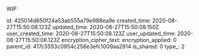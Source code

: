 WIP

id: 425014d650f24a53ab555a79e988ea9e
created_time: 2020-08-27T15:50:08.123Z
updated_time: 2020-08-27T15:50:08.150Z
user_created_time: 2020-08-27T15:50:08.123Z
user_updated_time: 2020-08-27T15:50:08.123Z
encryption_cipher_text: 
encryption_applied: 0
parent_id: 417c5553c0954c258e3efc1009aa2914
is_shared: 0
type_: 2